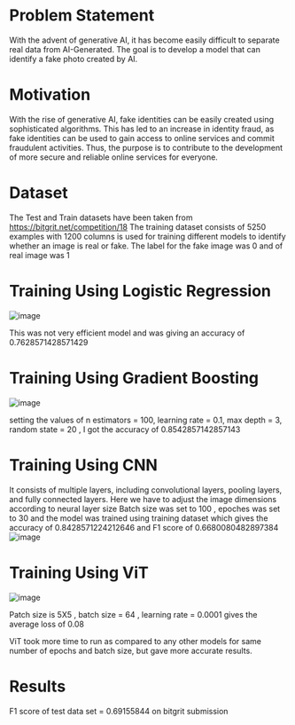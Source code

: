 # Problem Statement
With the advent of generative AI, it has become easily difficult to separate real data from AI-Generated.
The goal is to develop a model that can identify a fake photo created by AI.
# Motivation
With the rise of generative AI, fake identities can be easily created using sophisticated algorithms. This has led to an increase in identity fraud, as fake identities can be used to gain access to online services and commit fraudulent activities. Thus, the purpose is to contribute to the development of more secure and reliable online services for everyone.
# Dataset
The Test and Train datasets have been taken from https://bitgrit.net/competition/18 
The training dataset consists of 5250 examples with 1200 columns is used for training different models to identify whether an image is real or fake.
The label for the fake image was 0 and of real image was 1
# Training Using Logistic Regression
![image](https://github.com/Adityakhariwal/Generative-AI/assets/104224483/47d8f017-eaef-4a0d-b53b-a9fe28e1f7d7)

This was not very efficient model and was giving an accuracy of 0.7628571428571429
# Training Using Gradient Boosting
![image](https://github.com/Adityakhariwal/Generative-AI/assets/104224483/785ce479-403b-4a64-a6b6-f524e528745d)

setting the values of n estimators = 100, learning rate = 0.1, max depth = 3, random state = 20 , I got the accuracy of 0.8542857142857143
# Training Using CNN
It consists of multiple layers, including convolutional layers, pooling layers, and fully connected layers.
Here we have to adjust the image dimensions according to neural layer size
Batch size was set to 100 , epoches was set to 30 and the model was trained using training dataset which gives the accuracy of 0.8428571224212646 and F1 score of 0.6680080482897384
![image](https://github.com/Adityakhariwal/Generative-AI/assets/104224483/1ae6d146-957b-411b-918f-fa81f390bedb)

# Training Using ViT
![image](https://github.com/Adityakhariwal/Generative-AI/assets/104224483/ce699b5a-471d-42e6-9f2a-e0dbbc0552cf)

Patch size is 5X5 , batch size = 64 , learning rate = 0.0001 gives the average loss of 0.08

ViT took more time to run as compared to any other models for same number of epochs and batch size, but gave more accurate results.

# Results 
F1 score of test data set = 0.69155844 on bitgrit submission

